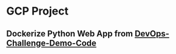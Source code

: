 # GCP Project

## Dockerize Python Web App from [DevOps-Challenge-Demo-Code](https://github.com/atefhares/DevOps-Challenge-Demo-Code)
